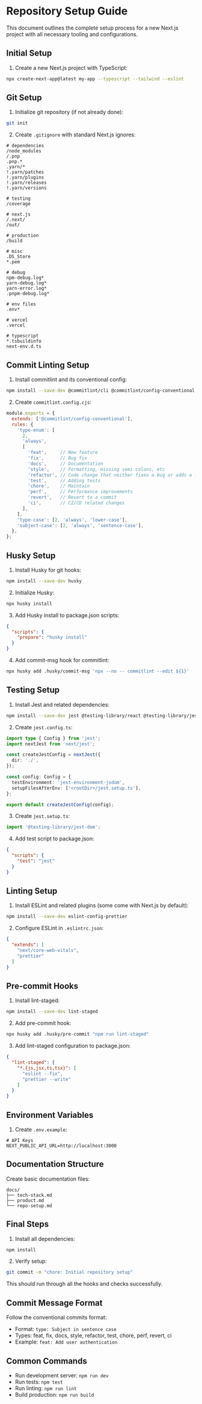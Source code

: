 # Repository Setup Guide

This document outlines the complete setup process for a new Next.js project with all necessary tooling and configurations.

## Initial Setup

1. Create a new Next.js project with TypeScript:
```bash
npx create-next-app@latest my-app --typescript --tailwind --eslint
```

## Git Setup

1. Initialize git repository (if not already done):
```bash
git init
```

2. Create `.gitignore` with standard Next.js ignores:
```
# dependencies
/node_modules
/.pnp
.pnp.*
.yarn/*
!.yarn/patches
!.yarn/plugins
!.yarn/releases
!.yarn/versions

# testing
/coverage

# next.js
/.next/
/out/

# production
/build

# misc
.DS_Store
*.pem

# debug
npm-debug.log*
yarn-debug.log*
yarn-error.log*
.pnpm-debug.log*

# env files
.env*

# vercel
.vercel

# typescript
*.tsbuildinfo
next-env.d.ts
```

## Commit Linting Setup

1. Install commitlint and its conventional config:
```bash
npm install --save-dev @commitlint/cli @commitlint/config-conventional
```

2. Create `commitlint.config.cjs`:
```javascript
module.exports = {
  extends: ['@commitlint/config-conventional'],
  rules: {
    'type-enum': [
      2,
      'always',
      [
        'feat',     // New feature
        'fix',      // Bug fix
        'docs',     // Documentation
        'style',    // Formatting, missing semi colons, etc
        'refactor', // Code change that neither fixes a bug or adds a feature
        'test',     // Adding tests
        'chore',    // Maintain
        'perf',     // Performance improvements
        'revert',   // Revert to a commit
        'ci',       // CI/CD related changes
      ],
    ],
    'type-case': [2, 'always', 'lower-case'],
    'subject-case': [2, 'always', 'sentence-case'],
  },
};
```

## Husky Setup

1. Install Husky for git hooks:
```bash
npm install --save-dev husky
```

2. Initialize Husky:
```bash
npx husky install
```

3. Add Husky install to package.json scripts:
```json
{
  "scripts": {
    "prepare": "husky install"
  }
}
```

4. Add commit-msg hook for commitlint:
```bash
npx husky add .husky/commit-msg 'npx --no -- commitlint --edit ${1}'
```

## Testing Setup

1. Install Jest and related dependencies:
```bash
npm install --save-dev jest @testing-library/react @testing-library/jest-dom jest-environment-jsdom
```

2. Create `jest.config.ts`:
```typescript
import type { Config } from 'jest';
import nextJest from 'next/jest';

const createJestConfig = nextJest({
  dir: './',
});

const config: Config = {
  testEnvironment: 'jest-environment-jsdom',
  setupFilesAfterEnv: ['<rootDir>/jest.setup.ts'],
};

export default createJestConfig(config);
```

3. Create `jest.setup.ts`:
```typescript
import '@testing-library/jest-dom';
```

4. Add test script to package.json:
```json
{
  "scripts": {
    "test": "jest"
  }
}
```

## Linting Setup

1. Install ESLint and related plugins (some come with Next.js by default):
```bash
npm install --save-dev eslint-config-prettier
```

2. Configure ESLint in `.eslintrc.json`:
```json
{
  "extends": [
    "next/core-web-vitals",
    "prettier"
  ]
}
```

## Pre-commit Hooks

1. Install lint-staged:
```bash
npm install --save-dev lint-staged
```

2. Add pre-commit hook:
```bash
npx husky add .husky/pre-commit "npm run lint-staged"
```

3. Add lint-staged configuration to package.json:
```json
{
  "lint-staged": {
    "*.{js,jsx,ts,tsx}": [
      "eslint --fix",
      "prettier --write"
    ]
  }
}
```

## Environment Variables

1. Create `.env.example`:
```
# API Keys
NEXT_PUBLIC_API_URL=http://localhost:3000
```

## Documentation Structure

Create basic documentation files:
```
docs/
├── tech-stack.md
├── product.md
└── repo-setup.md
```

## Final Steps

1. Install all dependencies:
```bash
npm install
```

2. Verify setup:
```bash
git commit -m "chore: Initial repository setup"
```

This should run through all the hooks and checks successfully.

## Commit Message Format

Follow the conventional commits format:
- Format: `type: Subject in sentence case`
- Types: feat, fix, docs, style, refactor, test, chore, perf, revert, ci
- Example: `feat: Add user authentication`

## Common Commands

- Run development server: `npm run dev`
- Run tests: `npm test`
- Run linting: `npm run lint`
- Build production: `npm run build` 